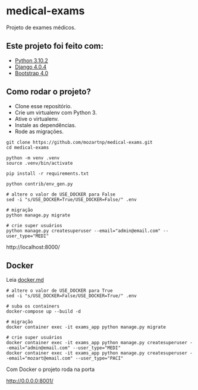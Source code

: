 # medical-exams

Projeto de exames médicos.

## Este projeto foi feito com:

* [Python 3.10.2](https://www.python.org/)
* [Django 4.0.4](https://www.djangoproject.com/)
* [Bootstrap 4.0](https://getbootstrap.com/)

## Como rodar o projeto?

* Clone esse repositório.
* Crie um virtualenv com Python 3.
* Ative o virtualenv.
* Instale as dependências.
* Rode as migrações.

```
git clone https://github.com/mozartnp/medical-exams.git
cd medical-exams

python -m venv .venv
source .venv/bin/activate

pip install -r requirements.txt

python contrib/env_gen.py

# altere o valor de USE_DOCKER para False
sed -i "s/USE_DOCKER=True/USE_DOCKER=False/" .env

# migração
python manage.py migrate

# crie super usuários
python manage.py createsuperuser --email="admin@email.com" --user_type="MEDI"
```

http://localhost:8000/


## Docker

Leia [docker.md](docker.md)

```
# altere o valor de USE_DOCKER para True
sed -i "s/USE_DOCKER=False/USE_DOCKER=True/" .env

# suba os containers
docker-compose up --build -d

# migração
docker container exec -it exams_app python manage.py migrate

# crie super usuários
docker container exec -it exams_app python manage.py createsuperuser --email="admin@email.com" --user_type="MEDI"
docker container exec -it exams_app python manage.py createsuperuser --email="mozart@email.com" --user_type="PACI"
```

Com Docker o projeto roda na porta

http://0.0.0.0:8001/

